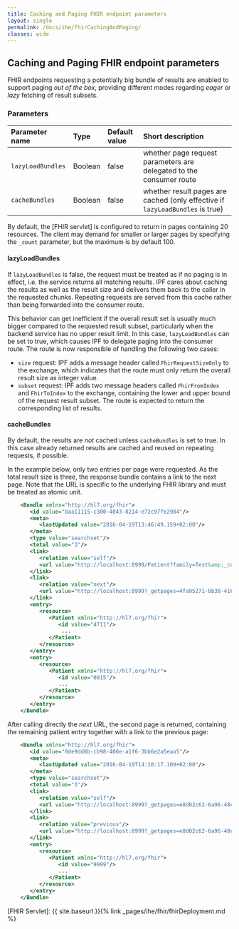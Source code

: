 ```yaml
---
title: Caching and Paging FHIR endpoint parameters
layout: single
permalink: /docs/ihe/fhirCachingAndPaging/
classes: wide
---
```


## Caching and Paging FHIR endpoint parameters

FHIR endpoints requesting a potentially big bundle of results are enabled to support paging _out of the box_, providing different modes
regarding _eager_ or _lazy_ fetching of result subsets.

### Parameters

| Parameter name       | Type       | Default value | Short description                                                                    |
|:---------------------|:-----------|:--------------|:-------------------------------------------------------------------------------------|
| `lazyLoadBundles`    | Boolean    | false         | whether page request parameters are delegated to the consumer route |
| `cacheBundles`       | Boolean    | false         | whether result pages are cached (only effective if `lazyLoadBundles` is true) |

By default, the [FHIR servlet] is configured to return in pages containing 20 resources. The client may demand for smaller or larger pages
by specifying the `_count` parameter, but the maximum is by default 100.

#### lazyLoadBundles

If `lazyLoadBundles` is false, the request must be treated as if no paging is in effect, i.e. the service returns all matching results.
IPF cares about caching the results as well as the result size and delivers them back to the caller in the requested chunks. Repeating
requests are served from this cache rather than being forwarded into the consumer route.

This behavior can get inefficient if the overall result set is usually much bigger compared to the requested result subset, particularly
when the backend service has no upper result limit. In this case, `lazyLoadBundles` can be set to true, which causes IPF to delegate
paging into the consumer route. The route is now responsible of handling the following two cases:

* `size` request: IPF adds a message header called `FhirRequestSizeOnly` to the exchange, which indicates that the route must only return 
the overall result size as integer value.
* `subset` request: IPF adds two message headers called `FhirFromIndex` and `FhirToIndex` to the exchange, containing the lower and upper
bound of the request result subset. The route is expected to return the corresponding list of results.

#### cacheBundles

By default, the results are _not_ cached unless `cacheBundles` is set to true. In this case already returned results are cached and reused
on repeating requests, if possible.

In the example below, only two entries per page were requested. As the total result size is three, the response bundle contains a link to the
next page. Note that the URL is specific to the underlying FHIR library and must be treated as atomic unit.

```xml
    <Bundle xmlns="http://hl7.org/fhir">
       <id value="baa11115-c300-4043-8214-e72c97fe2984"/>
       <meta>
          <lastUpdated value="2016-04-19T13:46:49.159+02:00"/>
       </meta>
       <type value="searchset"/>
       <total value="3"/>
       <link>
          <relation value="self"/>
          <url value="http://localhost:8999/Patient?family=Test&amp;_count=2"/>
       </link>
       <link>
          <relation value="next"/>
          <url value="http://localhost:8999?_getpages=4fa95271-bb38-416b-a844-b83345280fbd&amp;_getpagesoffset=2&amp;_count=2&amp;_bundletype=searchset"/>
       </link>
       <entry>
          <resource>
             <Patient xmlns="http://hl7.org/fhir">
                <id value="4711"/>
                 ...
             </Patient>
          </resource>
       </entry>
       <entry>
          <resource>
             <Patient xmlns="http://hl7.org/fhir">
                <id value="0815"/>
                ...
             </Patient>
          </resource>
       </entry>
    </Bundle>
```

After calling directly the _next_ URL, the second page is returned, containing the remaining patient entry together with a link to the previous page:

```xml
    <Bundle xmlns="http://hl7.org/fhir">
       <id value="0de9dd8b-cb98-406e-a1f6-3bb6e2a5eaa5"/>
       <meta>
          <lastUpdated value="2016-04-19T14:10:17.109+02:00"/>
       </meta>
       <type value="searchset"/>
       <total value="3"/>
       <link>
          <relation value="self"/>
          <url value="http://localhost:8999?_getpages=e8d02c62-6a96-48cc-904b-9740a7eac51f&amp;_getpagesoffset=2&amp;_count=2&amp;_bundletype=searchset"/>
       </link>
       <link>
          <relation value="previous"/>
          <url value="http://localhost:8999?_getpages=e8d02c62-6a96-48cc-904b-9740a7eac51f&amp;_getpagesoffset=0&amp;_count=2&amp;_format=xml&amp;_bundletype=searchset"/>
       </link>
       <entry>
          <resource>
             <Patient xmlns="http://hl7.org/fhir">
                <id value="9999"/>
                ...
             </Patient>
          </resource>
       </entry>
    </Bundle>
```

[FHIR Servlet]: {{ site.baseurl }}{% link _pages/ihe/fhir/fhirDeployment.md %}